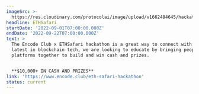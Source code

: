 ```yaml
---
imageSrc: >-
  https://res.cloudinary.com/protocolai/image/upload/v1662484645/hackathons/ethsafari_xa4kin.png
headline: ETHSafari
startDate: '2022-09-01T07:00:00.000Z'
endDate: '2022-09-22T07:00:00.000Z'
text: >
  The Encode Club x ETHSafari hackathon is a great way to connect with the
  latest in blockchain tech, we are looking to educate by bringing people and
  platforms together to build and win cash and prizes.


  **$10,000+ IN CASH AND PRIZES**
link: 'https://www.encode.club/eth-safari-hackathon'
status: current
---
```


